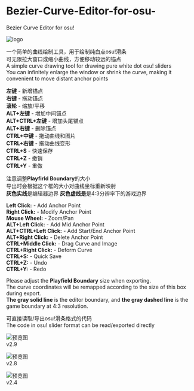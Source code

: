 # Bezier-Curve-Editor-for-osu-
Bezier Curve Editor for osu! 

![logo](https://github.com/Scatola-desu/Bezier-Curve-Editor-for-osu-/blob/main/icon.png)

一个简单的曲线绘制工具，用于绘制纯白点osu!滑条  
可无限拉大窗口或缩小曲线，方便移动较远的锚点  
A simple curve drawing tool for drawing pure white dot osu! sliders  
You can infinitely enlarge the window or shrink the curve, making it convenient to move distant anchor points  

**左键** - 新增锚点  
**右键** - 拖动锚点  
**滚轮** - 缩放/平移  
**ALT+左键** - 增加中间锚点  
**ALT+CTRL+左键** - 增加头尾锚点  
**ALT+右键** - 删除锚点  
**CTRL+中键** - 拖动曲线和图片  
**CTRL+右键** - 拖动曲线变形  
**CTRL+S** - 快速保存  
**CTRL+Z** - 撤销  
**CTRL+Y** - 重做  

注意调整**Playfirld Boundary**的大小  
导出时会根据这个框的大小对曲线坐标重新映射  
**灰色实线**是编辑器边界 **灰色虚线是**是4:3分辨率下的游戏边界  

**Left Click:** - Add Anchor Point  
**Right Click:** - Modify Anchor Point  
**Mouse Wheel:** - Zoom/Pan  
**ALT+Left Click:** - Add Mid Anchor Point  
**ALT+CTRL+Left Click:** - Add Start/End Anchor Point  
**ALT+Right Click:** - Delete Anchor Point  
**CTRL+Middle Click:** - Drag Curve and Image  
**CTRL+Right Click:** - Deform Curve  
**CTRL+S:** - Quick Save  
**CTRL+Z:** - Undo  
**CTRL+Y:** - Redo  

Please adjust the **Playfield Boundary** size when exporting.  
The curve coordinates will be remapped according to the size of this box during export.  
**The gray solid line** is the editor boundary, and **the gray dashed line** is the game boundary at 4:3 resolution.  

可直接读取/导出osu!滑条格式的代码  
The code in osu! slider format can be read/exported directly  

![预览图](https://github.com/Scatola-desu/Bezier-Curve-Editor-for-osu-/blob/main/images/v2.9.png)  
v2.9  

![预览图](https://github.com/Scatola-desu/Bezier-Curve-Editor-for-osu-/blob/main/images/v2.8.png)  
v2.8  

![预览图](https://github.com/Scatola-desu/Bezier-Curve-Editor-for-osu-/blob/main/images/v2.4.png)  
v2.4  
